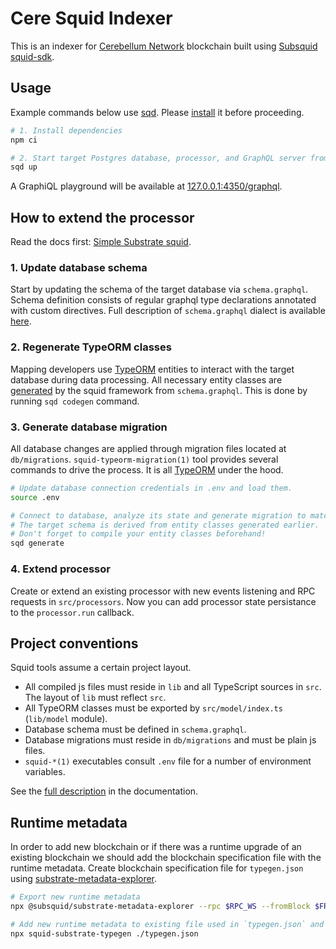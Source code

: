 # Cere Squid Indexer

This is an indexer for [Cerebellum Network](https://www.cere.network/) blockchain built using [Subsquid](https://subsquid.io/) [squid-sdk](https://github.com/subsquid/squid-sdk).

## Usage

Example commands below use [sqd](https://docs.subsquid.io/squid-cli/).
Please [install](https://docs.subsquid.io/squid-cli/installation/) it before proceeding.

```bash
# 1. Install dependencies
npm ci

# 2. Start target Postgres database, processor, and GraphQL server from `docker-compose.yml` and detach
sqd up
```

A GraphiQL playground will be available at [127.0.0.1:4350/graphql](http://localhost:4350/graphql).

## How to extend the processor

Read the docs first: [Simple Substrate squid](https://docs.subsquid.io/sdk/tutorials/substrate/).

### 1. Update database schema

Start by updating the schema of the target database via `schema.graphql`.
Schema definition consists of regular graphql type declarations annotated with custom directives.
Full description of `schema.graphql` dialect is available [here](https://docs.subsquid.io/store/postgres/schema-file/).

### 2. Regenerate TypeORM classes

Mapping developers use [TypeORM](https://typeorm.io) entities
to interact with the target database during data processing. All necessary entity classes are
[generated](https://docs.subsquid.io/store/postgres/schema-file/intro/) by the squid framework from `schema.graphql`. This is done by running `sqd codegen` command.

### 3. Generate database migration

All database changes are applied through migration files located at `db/migrations`.
`squid-typeorm-migration(1)` tool provides several commands to drive the process.
It is all [TypeORM](https://typeorm.io/#/migrations) under the hood.

```bash
# Update database connection credentials in .env and load them.
source .env

# Connect to database, analyze its state and generate migration to match the target schema.
# The target schema is derived from entity classes generated earlier.
# Don't forget to compile your entity classes beforehand!
sqd generate
```

### 4. Extend processor

Create or extend an existing processor with new events listening and RPC requests in `src/processors`.
Now you can add processor state persistance to the `processor.run` callback.

## Project conventions

Squid tools assume a certain project layout.

* All compiled js files must reside in `lib` and all TypeScript sources in `src`.
The layout of `lib` must reflect `src`.
* All TypeORM classes must be exported by `src/model/index.ts` (`lib/model` module).
* Database schema must be defined in `schema.graphql`.
* Database migrations must reside in `db/migrations` and must be plain js files.
* `squid-*(1)` executables consult `.env` file for a number of environment variables.

See the [full description](https://docs.subsquid.io/basics/squid-structure/) in the documentation.

## Runtime metadata

In order to add new blockchain or if there was a runtime upgrade of an existing blockchain we should add the blockchain
specification file with the runtime metadata.
Create blockchain specification file for `typegen.json` using [substrate-metadata-explorer](https://github.com/subsquid/squid-sdk/tree/master/substrate/substrate-metadata-explorer).

```bash
# Export new runtime metadata
npx @subsquid/substrate-metadata-explorer --rpc $RPC_WS --fromBlock $FROM_BLOCK_NUMBER --out specs/out.jsonl

# Add new runtime metadata to existing file used in `typegen.json` and regenerate types.
npx squid-substrate-typegen ./typegen.json
```
